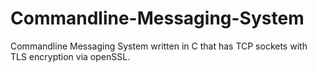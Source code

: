 # Commandline-Messaging-System
Commandline Messaging System written in C that has TCP sockets with TLS encryption via openSSL.
